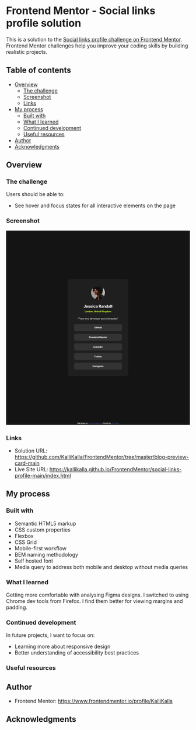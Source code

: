 # Frontend Mentor - Social links profile solution

This is a solution to the [Social links profile challenge on Frontend Mentor](https://www.frontendmentor.io/challenges/social-links-profile-UG32l9m6dQ). Frontend Mentor challenges help you improve your coding skills by building realistic projects.

## Table of contents

- [Overview](#overview)
  - [The challenge](#the-challenge)
  - [Screenshot](#screenshot)
  - [Links](#links)
- [My process](#my-process)
  - [Built with](#built-with)
  - [What I learned](#what-i-learned)
  - [Continued development](#continued-development)
  - [Useful resources](#useful-resources)
- [Author](#author)
- [Acknowledgments](#acknowledgments)

## Overview

### The challenge

Users should be able to:

- See hover and focus states for all interactive elements on the page

### Screenshot

![Screenshot of solution](assets/images/Screenshot.png)

### Links

- Solution URL: https://github.com/KalliKalla/FrontendMentor/tree/master/blog-preview-card-main
- Live Site URL: https://kallikalla.github.io/FrontendMentor/social-links-profile-main/index.html

## My process

### Built with

- Semantic HTML5 markup
- CSS custom properties
- Flexbox
- CSS Grid
- Mobile-first workflow
- BEM naming methodology
- Self hosted font
- Media query to address both mobile and desktop without media queries

### What I learned

Getting more comfortable with analysing Figma designs. I switched to using Chrome dev tools from Firefox. I find them better for viewing margins and padding.

### Continued development

In future projects, I want to focus on:

- Learning more about responsive design
- Better understanding of accessibility best practices

### Useful resources

## Author

- Frontend Mentor: https://www.frontendmentor.io/profile/KalliKalla

## Acknowledgments
